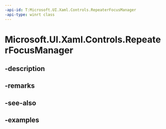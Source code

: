```yaml
---
-api-id: T:Microsoft.UI.Xaml.Controls.RepeaterFocusManager
-api-type: winrt class
---
```


<!-- Class syntax.
public class RepeaterFocusManager : DependencyObject, DependencyObject
-->

# Microsoft.UI.Xaml.Controls.RepeaterFocusManager

## -description

## -remarks

## -see-also

## -examples

